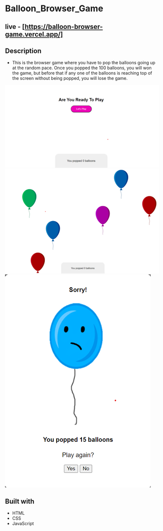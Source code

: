 # Balloon_Browser_Game
## live - [https://balloon-browser-game.vercel.app/]
## Description
- This is the browser game where you have to pop the balloons going up at the random pace. Once you popped the 100 balloons, you will won the game, but before that if any one of the balloons is reaching top of the screen without being popped, you will lose the game.

![**Home Page**](assets/BalloonHome.png)
![**In Game**](assets/BalloonInGame.png)
![**You Lose**](assets/BalloonLose.png)
## Built with
- HTML
- CSS
- JavaScript
